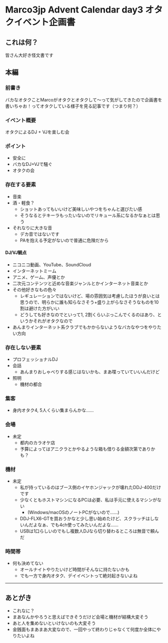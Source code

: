 # Marco3jp Advent Calendar day3 オタクイベント企画書

## これは何？
皆さん大好き怪文書です

## 本編
### 前書き
バカなオタクことMarcoがオタクとオタクして～って気がしてきたので企画書を書いちゃお！ってオタクしている様子を見る記事です（つまり何？）

### イベント概要
オタクによるDJ + VJを楽しむ会

### ポイント
- 安全に
- バカなDJ+VJで騒ぐ
- オタクの会

### 存在する要素
- 音楽
- 酒・軽食？
  - ショットあってもいいけど美味しいやつをちゃんと選びたい感
  - そうなるとテキーラもったいないのでリキュール系になるかなぁとは思う
- それなりに大きな音
  - デカ音ではないです
  - PAを抱える予定がないので普通に危険だから

#### DJ/VJ観点
- ニコニコ動画、YouTube、SoundCloud
- インターネットミーム
- アニメ、ゲーム、声優とか
- 二次元コンテンツと近めな音楽ジャンルとかインターネット音楽とか
- その他好きなもの色々
  - レギュレーションではないけど、場の雰囲気は考慮したほうが良いとは思うので、明らかに誰も知らなさそう+盛り上がらなさそうなものを10割は避けた方がいい
  - どうしても好きなのでといって1, 2割くらいぶっこんでくるのはあり、というかそれがオタクなので
- あんまりインターネット系クラブでもかからないようなバカなやつをやりたい方向

### 存在しない要素
- プロフェッショナルDJ
- 会話
  - あんまりおしゃべりする感じはないかも、まあ喋っていていいんだけど
- 照明
  - 機材の都合

### 集客
- 身内オタク4, 5人くらい集まらんかな……

### 会場
- 未定
  - 都内のカラオケ店
  - 予算によってはアニクラとかやるような箱も借りる金額次第でありかも？

### 機材
- 未定
  - 私が持っているのはブース側のイヤホンジャックが壊れたDDJ-400だけです
  - 少なくともホストマシンになるPCは必要、私は手元に使えるマシンがない
    - (Windows/macOSのノートPCがないので……)
  - DDJ-FLX6-GTを買おうかなと少し思い始めたけど、スクラッチはしないんだよなぁ、でも4ch使ってみたいんだよな……
  - USBは1口らしいのでもし複数人DJなら切り替わるところは無音で頼んだ

### 時間帯
- 何も決めてない
  - オールナイトやりたいけど時間がそんなに持たないかも
  - でも一方で身内オタク、デイイベントって絶対起きないよね

--- 

## あとがき
- これなに？
- まあなんかやろうと思えばできそうだけど会場と機材が結構大変そう
- あと人を集めないといけないのも大変そう
- 金銭面もまあまあ大変なので、一回やって終わりじゃなくて何度か全体にやりたいよね